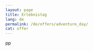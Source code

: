 ```yaml
---
layout: page
title: Erlebnistag
lang: de
permalink: /de/offers/adventure_day/
cat: offer
---
```


pp
